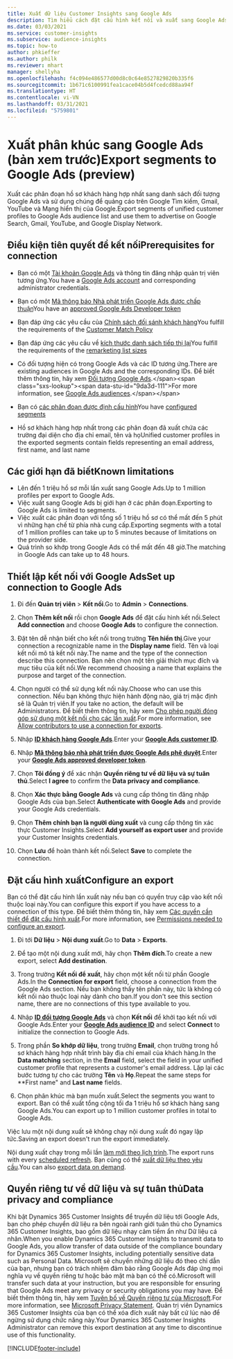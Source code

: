 ```yaml
---
title: Xuất dữ liệu Customer Insights sang Google Ads
description: Tìm hiểu cách đặt cấu hình kết nối và xuất sang Google Ads.
ms.date: 03/03/2021
ms.service: customer-insights
ms.subservice: audience-insights
ms.topic: how-to
author: phkieffer
ms.author: philk
ms.reviewer: mhart
manager: shellyha
ms.openlocfilehash: f4c094e486577d00d8c0c64e8527829820b335f6
ms.sourcegitcommit: 1b671c6100991fea1cace04b5d4fcedcd88aa94f
ms.translationtype: HT
ms.contentlocale: vi-VN
ms.lasthandoff: 03/31/2021
ms.locfileid: "5759801"
---
```

# <a name="export-segments-to-google-ads-preview"></a><span data-ttu-id="9da3d-103">Xuất phân khúc sang Google Ads (bản xem trước)</span><span class="sxs-lookup"><span data-stu-id="9da3d-103">Export segments to Google Ads (preview)</span></span>

<span data-ttu-id="9da3d-104">Xuất các phân đoạn hồ sơ khách hàng hợp nhất sang danh sách đối tượng Google Ads và sử dụng chúng để quảng cáo trên Google Tìm kiếm, Gmail, YouTube và Mạng hiển thị của Google.</span><span class="sxs-lookup"><span data-stu-id="9da3d-104">Export segments of unified customer profiles to Google Ads audience list and use them to advertise on Google Search, Gmail, YouTube, and Google Display Network.</span></span> 

## <a name="prerequisites-for-connection"></a><span data-ttu-id="9da3d-105">Điều kiện tiên quyết để kết nối</span><span class="sxs-lookup"><span data-stu-id="9da3d-105">Prerequisites for connection</span></span>

-   <span data-ttu-id="9da3d-106">Bạn có một [Tài khoản Google Ads](https://ads.google.com/) và thông tin đăng nhập quản trị viên tương ứng.</span><span class="sxs-lookup"><span data-stu-id="9da3d-106">You have a [Google Ads account](https://ads.google.com/) and corresponding administrator credentials.</span></span>
-   <span data-ttu-id="9da3d-107">Bạn có một [Mã thông báo Nhà phát triển Google Ads được chấp thuận](https://developers.google.com/google-ads/api/docs/first-call/dev-token)</span><span class="sxs-lookup"><span data-stu-id="9da3d-107">You have an [approved Google Ads Developer token](https://developers.google.com/google-ads/api/docs/first-call/dev-token)</span></span> 
-   <span data-ttu-id="9da3d-108">Bạn đáp ứng các yêu cầu của [Chính sách đối sánh khách hàng](https://support.google.com/adspolicy/answer/6299717)</span><span class="sxs-lookup"><span data-stu-id="9da3d-108">You fulfill the requirements of the [Customer Match Policy](https://support.google.com/adspolicy/answer/6299717)</span></span>
-   <span data-ttu-id="9da3d-109">Bạn đáp ứng các yêu cầu về [kích thước danh sách tiếp thị lại](https://support.google.com/google-ads/answer/7558048)</span><span class="sxs-lookup"><span data-stu-id="9da3d-109">You fulfill the requirements of the [remarketing list sizes](https://support.google.com/google-ads/answer/7558048)</span></span> 

-   <span data-ttu-id="9da3d-110">Có đối tượng hiện có trong Google Ads và các ID tương ứng.</span><span class="sxs-lookup"><span data-stu-id="9da3d-110">There are existing audiences in Google Ads and the corresponding IDs.</span></span> <span data-ttu-id="9da3d-111">Để biết thêm thông tin, hãy xem [Đối tượng Google Ads](https://support.google.com/google-ads/answer/7558048?hl=en#:~:text=Audience%20lists%20is%20a%20section,Display%20Network%20through%20remarketing%20campaigns.).</span><span class="sxs-lookup"><span data-stu-id="9da3d-111">For more information, see [Google Ads audiences](https://support.google.com/google-ads/answer/7558048?hl=en#:~:text=Audience%20lists%20is%20a%20section,Display%20Network%20through%20remarketing%20campaigns.).</span></span>
-   <span data-ttu-id="9da3d-112">Bạn có [các phân đoạn được định cấu hình](segments.md)</span><span class="sxs-lookup"><span data-stu-id="9da3d-112">You have [configured segments](segments.md)</span></span>
-   <span data-ttu-id="9da3d-113">Hồ sơ khách hàng hợp nhất trong các phân đoạn đã xuất chứa các trường đại diện cho địa chỉ email, tên và họ</span><span class="sxs-lookup"><span data-stu-id="9da3d-113">Unified customer profiles in the exported segments contain fields representing an email address, first name, and last name</span></span>

## <a name="known-limitations"></a><span data-ttu-id="9da3d-114">Các giới hạn đã biết</span><span class="sxs-lookup"><span data-stu-id="9da3d-114">Known limitations</span></span>

- <span data-ttu-id="9da3d-115">Lên đến 1 triệu hồ sơ mỗi lần xuất sang Google Ads.</span><span class="sxs-lookup"><span data-stu-id="9da3d-115">Up to 1 million profiles per export to Google Ads.</span></span>
- <span data-ttu-id="9da3d-116">Việc xuất sang Google Ads bị giới hạn ở các phân đoạn.</span><span class="sxs-lookup"><span data-stu-id="9da3d-116">Exporting to Google Ads is limited to segments.</span></span>
- <span data-ttu-id="9da3d-117">Việc xuất các phân đoạn với tổng số 1 triệu hồ sơ có thể mất đến 5 phút vì những hạn chế từ phía nhà cung cấp.</span><span class="sxs-lookup"><span data-stu-id="9da3d-117">Exporting segments with a total of 1 million profiles can take up to 5 minutes because of limitations on the provider side.</span></span> 
- <span data-ttu-id="9da3d-118">Quá trình so khớp trong Google Ads có thể mất đến 48 giờ.</span><span class="sxs-lookup"><span data-stu-id="9da3d-118">The matching in Google Ads can take up to 48 hours.</span></span>

## <a name="set-up-connection-to-google-ads"></a><span data-ttu-id="9da3d-119">Thiết lập kết nối với Google Ads</span><span class="sxs-lookup"><span data-stu-id="9da3d-119">Set up connection to Google Ads</span></span>

1. <span data-ttu-id="9da3d-120">Đi đến **Quản trị viên** > **Kết nối**.</span><span class="sxs-lookup"><span data-stu-id="9da3d-120">Go to **Admin** > **Connections**.</span></span>

1. <span data-ttu-id="9da3d-121">Chọn **Thêm kết nối** rồi chọn **Google Ads** để đặt cấu hình kết nối.</span><span class="sxs-lookup"><span data-stu-id="9da3d-121">Select **Add connection** and choose **Google Ads** to configure the connection.</span></span>

1. <span data-ttu-id="9da3d-122">Đặt tên dễ nhận biết cho kết nối trong trường **Tên hiển thị**.</span><span class="sxs-lookup"><span data-stu-id="9da3d-122">Give your connection a recognizable name in the **Display name** field.</span></span> <span data-ttu-id="9da3d-123">Tên và loại kết nối mô tả kết nối này.</span><span class="sxs-lookup"><span data-stu-id="9da3d-123">The name and the type of the connection describe this connection.</span></span> <span data-ttu-id="9da3d-124">Bạn nên chọn một tên giải thích mục đích và mục tiêu của kết nối.</span><span class="sxs-lookup"><span data-stu-id="9da3d-124">We recommend choosing a name that explains the purpose and target of the connection.</span></span>

1. <span data-ttu-id="9da3d-125">Chọn người có thể sử dụng kết nối này.</span><span class="sxs-lookup"><span data-stu-id="9da3d-125">Choose who can use this connection.</span></span> <span data-ttu-id="9da3d-126">Nếu bạn không thực hiện hành động nào, giá trị mặc định sẽ là Quản trị viên.</span><span class="sxs-lookup"><span data-stu-id="9da3d-126">If you take no action, the default will be Administrators.</span></span> <span data-ttu-id="9da3d-127">Để biết thêm thông tin, hãy xem [Cho phép người đóng góp sử dụng một kết nối cho các lần xuất](connections.md#allow-contributors-to-use-a-connection-for-exports).</span><span class="sxs-lookup"><span data-stu-id="9da3d-127">For more information, see [Allow contributors to use a connection for exports](connections.md#allow-contributors-to-use-a-connection-for-exports).</span></span>

1. <span data-ttu-id="9da3d-128">Nhập **[ID khách hàng Google Ads](https://support.google.com/google-ads/answer/1704344)**.</span><span class="sxs-lookup"><span data-stu-id="9da3d-128">Enter your **[Google Ads customer ID](https://support.google.com/google-ads/answer/1704344)**.</span></span>

1. <span data-ttu-id="9da3d-129">Nhập **[Mã thông báo nhà phát triển được Google Ads phê duyệt](https://developers.google.com/google-ads/api/docs/first-call/dev-token)**.</span><span class="sxs-lookup"><span data-stu-id="9da3d-129">Enter your **[Google Ads approved developer token](https://developers.google.com/google-ads/api/docs/first-call/dev-token)**.</span></span>

1. <span data-ttu-id="9da3d-130">Chọn **Tôi đồng ý** để xác nhận **Quyền riêng tư về dữ liệu và sự tuân thủ**.</span><span class="sxs-lookup"><span data-stu-id="9da3d-130">Select **I agree** to confirm the **Data privacy and compliance**.</span></span>

1. <span data-ttu-id="9da3d-131">Chọn **Xác thực bằng Google Ads** và cung cấp thông tin đăng nhập Google Ads của bạn.</span><span class="sxs-lookup"><span data-stu-id="9da3d-131">Select **Authenticate with Google Ads** and provide your Google Ads credentials.</span></span>

1. <span data-ttu-id="9da3d-132">Chọn **Thêm chính bạn là người dùng xuất** và cung cấp thông tin xác thực Customer Insights.</span><span class="sxs-lookup"><span data-stu-id="9da3d-132">Select **Add yourself as export user** and provide your Customer Insights credentials.</span></span>

1. <span data-ttu-id="9da3d-133">Chọn **Lưu** để hoàn thành kết nối.</span><span class="sxs-lookup"><span data-stu-id="9da3d-133">Select **Save** to complete the connection.</span></span> 

## <a name="configure-an-export"></a><span data-ttu-id="9da3d-134">Đặt cấu hình xuất</span><span class="sxs-lookup"><span data-stu-id="9da3d-134">Configure an export</span></span>

<span data-ttu-id="9da3d-135">Bạn có thể đặt cấu hình lần xuất này nếu bạn có quyền truy cập vào kết nối thuộc loại này.</span><span class="sxs-lookup"><span data-stu-id="9da3d-135">You can configure this export if you have access to a connection of this type.</span></span> <span data-ttu-id="9da3d-136">Để biết thêm thông tin, hãy xem [Các quyền cần thiết để đặt cấu hình xuất](export-destinations.md#set-up-a-new-export).</span><span class="sxs-lookup"><span data-stu-id="9da3d-136">For more information, see [Permissions needed to configure an export](export-destinations.md#set-up-a-new-export).</span></span>

1. <span data-ttu-id="9da3d-137">Đi tới **Dữ liệu** > **Nội dung xuất**.</span><span class="sxs-lookup"><span data-stu-id="9da3d-137">Go to **Data** > **Exports**.</span></span>

1. <span data-ttu-id="9da3d-138">Để tạo một nội dung xuất mới, hãy chọn **Thêm đích**.</span><span class="sxs-lookup"><span data-stu-id="9da3d-138">To create a new export, select **Add destination**.</span></span>

1. <span data-ttu-id="9da3d-139">Trong trường **Kết nối để xuất**, hãy chọn một kết nối từ phần Google Ads.</span><span class="sxs-lookup"><span data-stu-id="9da3d-139">In the **Connection for export** field, choose a connection from the Google Ads section.</span></span> <span data-ttu-id="9da3d-140">Nếu bạn không thấy tên phần này, tức là không có kết nối nào thuộc loại này dành cho bạn.</span><span class="sxs-lookup"><span data-stu-id="9da3d-140">If you don't see this section name, there are no connections of this type available to you.</span></span>

1. <span data-ttu-id="9da3d-141">Nhập **[ID đối tượng Google Ads](https://support.google.com/google-ads/answer/7558048?hl=en#:~:text=Audience%20lists%20is%20a%20section,Display%20Network%20through%20remarketing%20campaigns.)** và chọn **Kết nối** để khởi tạo kết nối với Google Ads.</span><span class="sxs-lookup"><span data-stu-id="9da3d-141">Enter your **[Google Ads audience ID](https://support.google.com/google-ads/answer/7558048?hl=en#:~:text=Audience%20lists%20is%20a%20section,Display%20Network%20through%20remarketing%20campaigns.)** and select **Connect** to initialize the connection to Google Ads.</span></span>

1. <span data-ttu-id="9da3d-142">Trong phần **So khớp dữ liệu**, trong trường **Email**, chọn trường trong hồ sơ khách hàng hợp nhất trình bày địa chỉ email của khách hàng.</span><span class="sxs-lookup"><span data-stu-id="9da3d-142">In the **Data matching** section, in the **Email** field, select the field in your unified customer profile that represents a customer's email address.</span></span> <span data-ttu-id="9da3d-143">Lặp lại các bước tương tự cho các trường **Tên** và **Họ**.</span><span class="sxs-lookup"><span data-stu-id="9da3d-143">Repeat the same steps for \*\*First name" and **Last name** fields.</span></span>

1. <span data-ttu-id="9da3d-144">Chọn phân khúc mà bạn muốn xuất.</span><span class="sxs-lookup"><span data-stu-id="9da3d-144">Select the segments you want to export.</span></span> <span data-ttu-id="9da3d-145">Bạn có thể xuất tổng cộng tối đa 1 triệu hồ sơ khách hàng sang Google Ads.</span><span class="sxs-lookup"><span data-stu-id="9da3d-145">You can export up to 1 million customer profiles in total to Google Ads.</span></span>

<span data-ttu-id="9da3d-146">Việc lưu một nội dung xuất sẽ không chạy nội dung xuất đó ngay lập tức.</span><span class="sxs-lookup"><span data-stu-id="9da3d-146">Saving an export doesn't run the export immediately.</span></span>

<span data-ttu-id="9da3d-147">Nội dung xuất chạy trong mỗi lần [làm mới theo lịch trình](system.md#schedule-tab).</span><span class="sxs-lookup"><span data-stu-id="9da3d-147">The export runs with every [scheduled refresh](system.md#schedule-tab).</span></span> <span data-ttu-id="9da3d-148">Bạn cũng có thể [xuất dữ liệu theo yêu cầu](export-destinations.md#run-exports-on-demand).</span><span class="sxs-lookup"><span data-stu-id="9da3d-148">You can also [export data on demand](export-destinations.md#run-exports-on-demand).</span></span> 

## <a name="data-privacy-and-compliance"></a><span data-ttu-id="9da3d-149">Quyền riêng tư về dữ liệu và sự tuân thủ</span><span class="sxs-lookup"><span data-stu-id="9da3d-149">Data privacy and compliance</span></span>

<span data-ttu-id="9da3d-150">Khi bật Dynamics 365 Customer Insights để truyền dữ liệu tới Google Ads, bạn cho phép chuyển dữ liệu ra bên ngoài ranh giới tuân thủ cho Dynamics 365 Customer Insights, bao gồm dữ liệu nhạy cảm tiềm ẩn như Dữ liệu cá nhân.</span><span class="sxs-lookup"><span data-stu-id="9da3d-150">When you enable Dynamics 365 Customer Insights to transmit data to Google Ads, you allow transfer of data outside of the compliance boundary for Dynamics 365 Customer Insights, including potentially sensitive data such as Personal Data.</span></span> <span data-ttu-id="9da3d-151">Microsoft sẽ chuyển những dữ liệu đó theo chỉ dẫn của bạn, nhưng bạn có trách nhiệm đảm bảo rằng Google Ads đáp ứng mọi nghĩa vụ về quyền riêng tư hoặc bảo mật mà bạn có thể có.</span><span class="sxs-lookup"><span data-stu-id="9da3d-151">Microsoft will transfer such data at your instruction, but you are responsible for ensuring that Google Ads meet any privacy or security obligations you may have.</span></span> <span data-ttu-id="9da3d-152">Để biết thêm thông tin, hãy xem [Tuyên bố về Quyền riêng tư của Microsoft](https://go.microsoft.com/fwlink/?linkid=396732).</span><span class="sxs-lookup"><span data-stu-id="9da3d-152">For more information, see [Microsoft Privacy Statement](https://go.microsoft.com/fwlink/?linkid=396732).</span></span>
<span data-ttu-id="9da3d-153">Quản trị viên Dynamics 365 Customer Insights của bạn có thể xóa đích xuất này bất cứ lúc nào để ngừng sử dụng chức năng này.</span><span class="sxs-lookup"><span data-stu-id="9da3d-153">Your Dynamics 365 Customer Insights Administrator can remove this export destination at any time to discontinue use of this functionality.</span></span>


[!INCLUDE[footer-include](../includes/footer-banner.md)]
